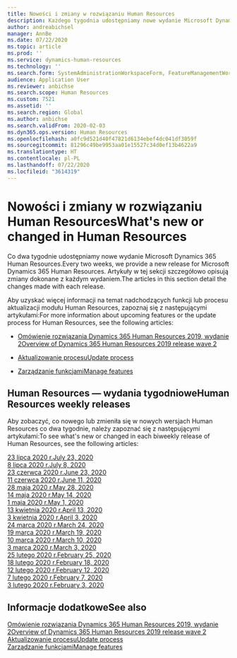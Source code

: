 ```yaml
---
title: Nowości i zmiany w rozwiązaniu Human Resources
description: Każdego tygodnia udostępniamy nowe wydanie Microsoft Dynamics 365 Human Resources. Artykuły wymienione tutaj szczegółowo opisują zmiany dokonane w każdym tygodniu.
author: andreabichsel
manager: AnnBe
ms.date: 07/22/2020
ms.topic: article
ms.prod: ''
ms.service: dynamics-human-resources
ms.technology: ''
ms.search.form: SystemAdministrationWorkspaceForm, FeatureManagementWorkspace
audience: Application User
ms.reviewer: anbichse
ms.search.scope: Human Resources
ms.custom: 7521
ms.assetid: ''
ms.search.region: Global
ms.author: anbichse
ms.search.validFrom: 2020-02-03
ms.dyn365.ops.version: Human Resources
ms.openlocfilehash: a0fc9d521d40f47821d6134ebef4dc041df3059f
ms.sourcegitcommit: 81296c49be9953aa01e15527c34d0ef13b4622a9
ms.translationtype: HT
ms.contentlocale: pl-PL
ms.lasthandoff: 07/22/2020
ms.locfileid: "3614319"
---
```

# <a name="whats-new-or-changed-in-human-resources"></a><span data-ttu-id="a447d-104">Nowości i zmiany w rozwiązaniu Human Resources</span><span class="sxs-lookup"><span data-stu-id="a447d-104">What's new or changed in Human Resources</span></span>

<span data-ttu-id="a447d-105">Co dwa tygodnie udostępniamy nowe wydanie Microsoft Dynamics 365 Human Resources.</span><span class="sxs-lookup"><span data-stu-id="a447d-105">Every two weeks, we provide a new release for Microsoft Dynamics 365 Human Resources.</span></span> <span data-ttu-id="a447d-106">Artykuły w tej sekcji szczegółowo opisują zmiany dokonane z każdym wydaniem.</span><span class="sxs-lookup"><span data-stu-id="a447d-106">The articles in this section detail the changes made with each release.</span></span>

<span data-ttu-id="a447d-107">Aby uzyskać więcej informacji na temat nadchodzących funkcji lub procesu aktualizacji modułu Human Resources, zapoznaj się z następującymi artykułami:</span><span class="sxs-lookup"><span data-stu-id="a447d-107">For more information about upcoming features or the update process for Human Resources, see the following articles:</span></span>

- [<span data-ttu-id="a447d-108">Omówienie rozwiązania Dynamics 365 Human Resources 2019, wydanie 2</span><span class="sxs-lookup"><span data-stu-id="a447d-108">Overview of Dynamics 365 Human Resources 2019 release wave 2</span></span>](https://docs.microsoft.com/dynamics365-release-plan/2019wave2/dynamics365-human-resources/)

- [<span data-ttu-id="a447d-109">Aktualizowanie procesu</span><span class="sxs-lookup"><span data-stu-id="a447d-109">Update process</span></span>](hr-admin-setup-update-process.md)

- [<span data-ttu-id="a447d-110">Zarządzanie funkcjami</span><span class="sxs-lookup"><span data-stu-id="a447d-110">Manage features</span></span>](hr-admin-manage-features.md)

## <a name="human-resources-weekly-releases"></a><span data-ttu-id="a447d-111">Human Resources — wydania tygodniowe</span><span class="sxs-lookup"><span data-stu-id="a447d-111">Human Resources weekly releases</span></span>

<span data-ttu-id="a447d-112">Aby zobaczyć, co nowego lub zmieniła się w nowych wersjach Human Resources co dwa tygodnie, należy zapoznać się z następującymi artykułami:</span><span class="sxs-lookup"><span data-stu-id="a447d-112">To see what's new or changed in each biweekly release of Human Resources, see the following articles:</span></span>

[<span data-ttu-id="a447d-113">23 lipca 2020 r.</span><span class="sxs-lookup"><span data-stu-id="a447d-113">July 23, 2020</span></span>](hr-whats-new-2020-07-23.md)</br>
[<span data-ttu-id="a447d-114">8 lipca 2020 r.</span><span class="sxs-lookup"><span data-stu-id="a447d-114">July 8, 2020</span></span>](hr-whats-new-2020-07-08.md)</br>
[<span data-ttu-id="a447d-115">23 czerwca 2020 r.</span><span class="sxs-lookup"><span data-stu-id="a447d-115">June 23, 2020</span></span>](hr-whats-new-2020-06-23.md)</br>
[<span data-ttu-id="a447d-116">11 czerwca 2020 r.</span><span class="sxs-lookup"><span data-stu-id="a447d-116">June 11, 2020</span></span>](hr-whats-new-2020-06-11.md)</br>
[<span data-ttu-id="a447d-117">28 maja 2020 r.</span><span class="sxs-lookup"><span data-stu-id="a447d-117">May 28, 2020</span></span>](hr-whats-new-2020-05-28.md)</br>
[<span data-ttu-id="a447d-118">14 maja 2020 r.</span><span class="sxs-lookup"><span data-stu-id="a447d-118">May 14, 2020</span></span>](hr-whats-new-2020-05-14.md)</br>
[<span data-ttu-id="a447d-119">1 maja 2020 r.</span><span class="sxs-lookup"><span data-stu-id="a447d-119">May 1, 2020</span></span>](hr-whats-new-2020-05-01.md)</br>
[<span data-ttu-id="a447d-120">13 kwietnia 2020 r.</span><span class="sxs-lookup"><span data-stu-id="a447d-120">April 13, 2020</span></span>](hr-whats-new-2020-04-13.md)</br>
[<span data-ttu-id="a447d-121">3 kwietnia 2020 r.</span><span class="sxs-lookup"><span data-stu-id="a447d-121">April 3, 2020</span></span>](hr-whats-new-2020-04-03.md)</br>
[<span data-ttu-id="a447d-122">24 marca 2020 r.</span><span class="sxs-lookup"><span data-stu-id="a447d-122">March 24, 2020</span></span>](hr-whats-new-2020-03-24.md)</br>
[<span data-ttu-id="a447d-123">19 marca 2020 r.</span><span class="sxs-lookup"><span data-stu-id="a447d-123">March 19, 2020</span></span>](hr-whats-new-2020-03-19.md)</br>
[<span data-ttu-id="a447d-124">10 marca 2020 r.</span><span class="sxs-lookup"><span data-stu-id="a447d-124">March 10, 2020</span></span>](hr-whats-new-2020-03-10.md)</br>
[<span data-ttu-id="a447d-125">3 marca 2020 r.</span><span class="sxs-lookup"><span data-stu-id="a447d-125">March 3, 2020</span></span>](hr-whats-new-2020-03-03.md)</br>
[<span data-ttu-id="a447d-126">25 lutego 2020 r.</span><span class="sxs-lookup"><span data-stu-id="a447d-126">February 25, 2020</span></span>](hr-whats-new-2020-02-25.md)</br>
[<span data-ttu-id="a447d-127">18 lutego 2020 r.</span><span class="sxs-lookup"><span data-stu-id="a447d-127">February 18, 2020</span></span>](hr-whats-new-2020-02-18.md)</br>
[<span data-ttu-id="a447d-128">12 lutego 2020 r.</span><span class="sxs-lookup"><span data-stu-id="a447d-128">February 12, 2020</span></span>](hr-whats-new-2020-02-12.md)</br>
[<span data-ttu-id="a447d-129">7 lutego 2020 r.</span><span class="sxs-lookup"><span data-stu-id="a447d-129">February 7, 2020</span></span>](hr-whats-new-2020-02-07.md)</br>
[<span data-ttu-id="a447d-130">3 lutego 2020 r.</span><span class="sxs-lookup"><span data-stu-id="a447d-130">February 3, 2020</span></span>](hr-whats-new-2020-02-03.md)

## <a name="see-also"></a><span data-ttu-id="a447d-131">Informacje dodatkowe</span><span class="sxs-lookup"><span data-stu-id="a447d-131">See also</span></span>

[<span data-ttu-id="a447d-132">Omówienie rozwiązania Dynamics 365 Human Resources 2019, wydanie 2</span><span class="sxs-lookup"><span data-stu-id="a447d-132">Overview of Dynamics 365 Human Resources 2019 release wave 2</span></span>](https://docs.microsoft.com/dynamics365-release-plan/2019wave2/dynamics365-human-resources/)</br>
[<span data-ttu-id="a447d-133">Aktualizowanie procesu</span><span class="sxs-lookup"><span data-stu-id="a447d-133">Update process</span></span>](hr-admin-setup-update-process.md)</br>
[<span data-ttu-id="a447d-134">Zarządzanie funkcjami</span><span class="sxs-lookup"><span data-stu-id="a447d-134">Manage features</span></span>](hr-admin-manage-features.md)
